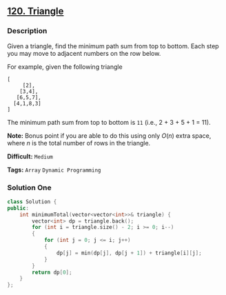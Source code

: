## [120. Triangle](https://leetcode.com/problems/triangle/description/)

### Description

Given a triangle, find the minimum path sum from top to bottom. Each step you may move to adjacent numbers on the row below.

For example, given the following triangle

```
[
     [2],
    [3,4],
   [6,5,7],
  [4,1,8,3]
]

```

The minimum path sum from top to bottom is `11` (i.e., 2 + 3 + 5 + 1 = 11).

**Note:**
Bonus point if you are able to do this using only *O*(*n*) extra space, where *n* is the total number of rows in the triangle.



**Difficult:** `Medium`

**Tags:** `Array` `Dynamic Programming`



### Solution One

```c++
class Solution {
public:
    int minimumTotal(vector<vector<int>>& triangle) {
        vector<int> dp = triangle.back();
        for (int i = triangle.size() - 2; i >= 0; i--)
        {
            for (int j = 0; j <= i; j++)
            {
                dp[j] = min(dp[j], dp[j + 1]) + triangle[i][j];
            }
        }
        return dp[0];
    }
};
```



